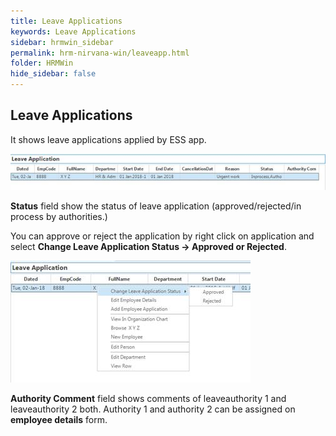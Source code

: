 ```yaml
---
title: Leave Applications
keywords: Leave Applications
sidebar: hrmwin_sidebar
permalink: hrm-nirvana-win/leaveapp.html
folder: HRMWin   
hide_sidebar: false
---
```


## Leave Applications

It shows leave applications applied by ESS app.

![](/images/leaveapp.jpg)


**Status** field show the status of leave application (approved/rejected/in process by authorities.)

You can approve or reject the application by right click on application and select **Change Leave Application Status -> Approved or Rejected**.

![](/images/leaveappoption.jpg)

**Authority Comment** field shows comments of leaveauthority 1 and leaveauthority 2 both. Authority 1 and authority 2 can be assigned on **employee details** form.  

